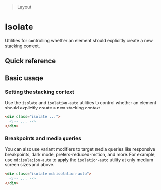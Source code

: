 > Layout

# Isolate
Utilities for controlling whether an element should explicitly create a new stacking context.

## Quick reference

<qr-table />

## Basic usage
### Setting the stacking context
Use the `isolate` and `isolation-auto` utilities to control whether an element should explicitly create a new stacking context.

```html
<div class="isolate ...">
  <!-- ... -->
</div>
```

### Breakpoints and media queries
You can also use variant modifiers to target media queries like responsive breakpoints, dark mode, prefers-reduced-motion, and more. For example, use `md:isolation-auto` to apply the `isolation-auto` utility at only medium screen sizes and above.

```html
<div class="isolate md:isolation-auto">
  <!-- ... -->
</div>
```
